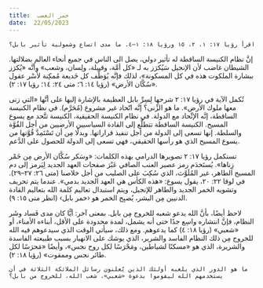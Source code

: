 ```yaml
---
title:  خمر الغضب
date:  22/05/2023
---
```


`اقرأ رؤيا ١٧: ١، ٢، ١٥ ورؤيا ١٨: ١–٤. ما مدى اتساع وشمولية تأثير بابل؟`

إنَّ نظام الكنيسة الساقطة له تأثير دولي، يصل الى الناس في جميع أنحاء العالم بضلالتها. الشيطان غاضب لأن الإنجيل سَيُكرَز به لـ «كل أمَّة، وقبيلة، ولِسان، وشعب» وأنَّه «يُكرَز ببشارة الملكوت هذه في كل المسكونة»، لذلك فإنَّه يُوَظِّف كل خَديعة مُمكِنة لأَسْر عقول «سُكَّان الأرض» (رؤيا ١٤: ٦؛ متى ٢٤: ١٤؛ رؤيا ١٧: ٢).

تُكمل الآية في رؤيا ١٧: ٢ شرحها لِسِرِّ بابل العظيمة بالإشارة إليها على أنَّها «التي زنى معها ملوك الأرض». ما هو الزِّنى؟ إنَّه اتّحاد غير مشروع (مُحَرَّم). في نظام الكنيسة الساقطة، إنَّه الإتِّحاد مع الدولة. في نظام الكنيسة الحقيقية، الكنيسة تتَّحد مع يسوع المسيح. الكنيسة الساقطة تتطلَّع إلى القادة السياسيين الأرضيين من أجل القُوَّة والسلطة. إنها تسعى إلى الدولة من أجل تنفيذ قراراتها. وبدلًا مِن أن تَسْتَمِدَّ قُوَّتها من يسوع المسيح الذي هو رأسها الحقيقي، فهي تسعى إلى الدولة للحصول على الدَّعم.

تستكمل رؤيا ١٧: ٢ تصويرها الدرامي بهذه الكلمات: «وسَكر سُكَّان الأرض مِن خَمْر زِناها». يُستَخدَم رمز عصير العنب الصافي عَبْرَ صفحات العهد الجديد لِيَرمز إلى دم المسيح الطاهر، غير المُلَوَّث، الذي سُكِبَ على الصليب من أجل خلاصنا (متى ٢٦: ٢٧–٢٩). في لوقا ٢٢: ٢٠، يقول يسوع: «هذه الكأس هي العهد الجديد بدمي». عندما يتم تحريف وتشويه الخمر الجديد والطاهر للإنجيل، ويتم استبدال تعاليم كلمة الله بتعاليم القادة الدنيين مِن البشر، يُصبِح الخمر هو ‹خمر بابل› (انظر متى ١٥: ٩).

لاحظ أيضًا، بأنَّ الله يدعو شعبه للخروج مِن بابل. بمعنى آخر: أيًّا كان مدى فَساد وشَر النظام، فإنَّ انتشاره واسِع جدًا حتى أنه يشمل، لمدة محدودة على الأقل، أبناءه الأمناء، أو «شعبي» (رؤيا ١٨: ٤) كما يدعوهم. ومع ذلك، سيأتي الوقت الذي سيدعوهم فيه الله للخروج مِن ذلك النظام الفاسد والشرير، الذي يوشك على الانهيار بسبب طبيعته الفاسدة والشريرة، الذي هو «مسكنًا لشياطين، ومَحْرَسًا لكل روح نجس»، وأيضًا «مَحرَسًا لكل طائر نجس وممقوت» (رؤيا ١٨: ٢).

`ما هو الدور الذي يلعبه أولئك الذين يُعلنون رسائل الملائكة الثلاثة في أن يستخدمهم الله ليقوموا بدعوة «شعبي»، شعب الله، للخروج من بابل؟`